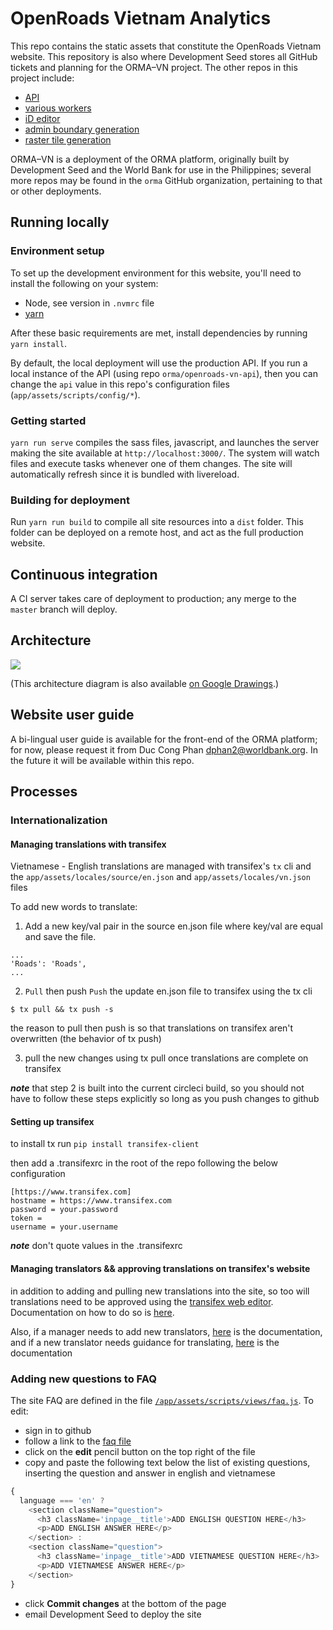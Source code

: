 # OpenRoads Vietnam Analytics

This repo contains the static assets that constitute the OpenRoads Vietnam website. This repository is also where Development Seed stores all GitHub tickets and planning for the ORMA–VN project. The other repos in this project include:

- [API](https://github.com/orma/openroads-vn-api/)
- [various workers](https://github.com/orma/openroads-vn-tiler)
- [iD editor](https://github.com/orma/openroads-vn-iD)
- [admin boundary generation](https://github.com/orma/openroads-vn-boundaries)
- [raster tile generation](https://github.com/orma/openroads-tilemap)

ORMA–VN is a deployment of the ORMA platform, originally built by Development Seed and the World Bank for use in the Philippines; several more repos may be found in the `orma` GitHub organization, pertaining to that or other deployments.

## Running locally

### Environment setup

To set up the development environment for this website, you'll need to install the following on your system:

- Node, see version in `.nvmrc` file
- [yarn](https://yarnpkg.com/en/docs/install)

After these basic requirements are met, install dependencies by running `yarn install`.

By default, the local deployment will use the production API. If you run a local instance of the API (using repo `orma/openroads-vn-api`), then you can change the `api` value in this repo's configuration files (`app/assets/scripts/config/*`).

### Getting started

`yarn run serve` compiles the sass files, javascript, and launches the server making the site available at `http://localhost:3000/`. The system will watch files and execute tasks whenever one of them changes. The site will automatically refresh since it is bundled with livereload.

### Building for deployment

Run `yarn run build` to compile all site resources into a `dist` folder. This folder can be deployed on a remote host, and act as the full production website.

## Continuous integration

A CI server takes care of deployment to production; any merge to the `master` branch will deploy.

## Architecture

![](https://user-images.githubusercontent.com/4959135/33675125-8936e5da-da7f-11e7-8853-1f3552f1c2b5.png)

(This architecture diagram is also available [on Google Drawings](https://docs.google.com/drawings/d/1wuHYpjMYsshBaVNj6mykR42ln7ApLrY-OM6jsHiuZA8).)

## Website user guide

A bi-lingual user guide is available for the front-end of the ORMA platform; for now, please request it from Duc Cong Phan <dphan2@worldbank.org>. In the future it will be available within this repo.

## Processes

### Internationalization

#### Managing translations with transifex

Vietnamese - English translations are managed with transifex's `tx` cli and the `app/assets/locales/source/en.json` and `app/assets/locales/vn.json` files

To add new words to translate:

1. Add a new key/val pair in the source en.json file where key/val are equal and save the file.

```
...
'Roads': 'Roads',
...
```

2. `Pull` then push `Push` the update en.json file to transifex using the tx cli


```
$ tx pull && tx push -s
```

the reason to pull then push is so that translations on transifex aren't overwritten (the behavior of tx push) 

3. pull the new changes using tx pull once translations are complete on transifex


***note*** that step 2 is built into the current circleci build, so you should not have to follow these steps explicitly so long as you push changes to github

#### Setting up transifex

to install tx run `pip install transifex-client`

then add a .transifexrc in the root of the repo following the below configuration

```
[https://www.transifex.com]
hostname = https://www.transifex.com
password = your.password
token =
username = your.username

```

***note*** don't quote values in the .transifexrc

#### Managing translators && approving translations on transifex's website


in addition to adding and pulling new translations into the site, so too will translations need to be approved using the [transifex web editor](https://docs.transifex.com/translation/translating-with-the-web-editor). Documentation on how to do so is [here](https://docs.transifex.com/translation/reviewing-strings).

Also, if a manager needs to add new translators, [here](https://docs.transifex.com/translation/translating-with-the-web-editor) is the documentation, and if a new translator needs guidance for translating, [here](https://docs.transifex.com/translation/translating-with-the-web-editor) is the documentation

### Adding new questions to FAQ
The site FAQ are defined in the file [`/app/assets/scripts/views/faq.js`](https://github.com/orma/openroads-vn-analytics/blob/develop/app/assets/scripts/views/faq.js).  To edit:

* sign in to github
* follow a link to the [faq file](https://github.com/orma/openroads-vn-analytics/blob/develop/app/assets/scripts/views/faq.js)
* click on the **edit** pencil button on the top right of the file
* copy and paste the following text below the list of existing questions, inserting the question and answer in english and vietnamese

```javascript
{
  language === 'en' ?
    <section className="question">
      <h3 className='inpage__title'>ADD ENGLISH QUESTION HERE</h3>
      <p>ADD ENGLISH ANSWER HERE</p>
    </section> :
    <section className="question">
      <h3 className='inpage__title'>ADD VIETNAMESE QUESTION HERE</h3>
      <p>ADD VIETNAMESE ANSWER HERE</p>
    </section>
}
```

* click **Commit changes** at the bottom of the page
* email Development Seed to deploy the site
